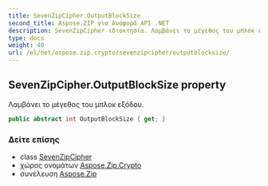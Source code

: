 ```yaml
---
title: SevenZipCipher.OutputBlockSize
second_title: Aspose.ZIP για Αναφορά API .NET
description: SevenZipCipher ιδιοκτησία. Λαμβάνει το μέγεθος του μπλοκ εξόδου.
type: docs
weight: 40
url: /el/net/aspose.zip.crypto/sevenzipcipher/outputblocksize/
---
```

## SevenZipCipher.OutputBlockSize property

Λαμβάνει το μέγεθος του μπλοκ εξόδου.

```csharp
public abstract int OutputBlockSize { get; }
```

### Δείτε επίσης

* class [SevenZipCipher](../)
* χώρος ονομάτων [Aspose.Zip.Crypto](../../sevenzipcipher/)
* συνέλευση [Aspose.Zip](../../../)


